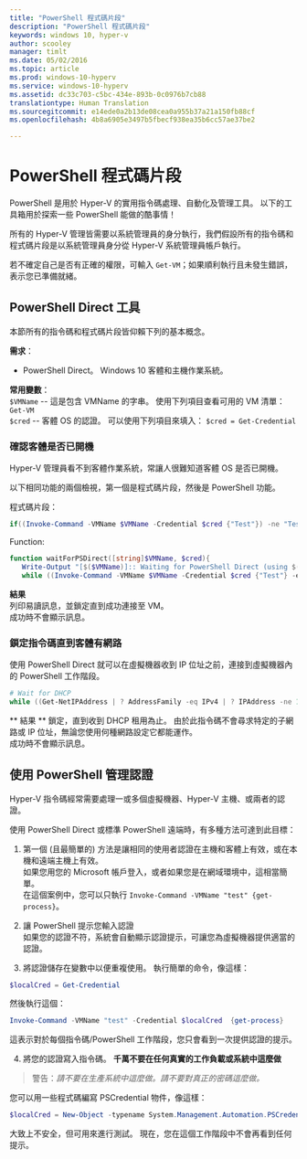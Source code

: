 ```yaml
---
title: "PowerShell 程式碼片段"
description: "PowerShell 程式碼片段"
keywords: windows 10, hyper-v
author: scooley
manager: timlt
ms.date: 05/02/2016
ms.topic: article
ms.prod: windows-10-hyperv
ms.service: windows-10-hyperv
ms.assetid: dc33c703-c5bc-434e-893b-0c0976b7cb88
translationtype: Human Translation
ms.sourcegitcommit: e14ede0a2b13de08cea0a955b37a21a150fb88cf
ms.openlocfilehash: 4b8a6905e3497b5fbecf938ea35b6cc57ae37be2

---
```


# PowerShell 程式碼片段

PowerShell 是用於 Hyper-V 的實用指令碼處理、自動化及管理工具。  以下的工具箱用於探索一些 PowerShell 能做的酷事情！

所有的 Hyper-V 管理皆需要以系統管理員的身分執行，我們假設所有的指令碼和程式碼片段是以系統管理員身分從 Hyper-V 系統管理員帳戶執行。

若不確定自己是否有正確的權限，可輸入 `Get-VM`；如果順利執行且未發生錯誤，表示您已準備就緒。


## PowerShell Direct 工具
本節所有的指令碼和程式碼片段皆仰賴下列的基本概念。

**需求**：  
*  PowerShell Direct。  Windows 10 客體和主機作業系統。

**常用變數**：  
`$VMName` -- 這是包含 VMName 的字串。  使用下列項目查看可用的 VM 清單： `Get-VM`  
`$cred` -- 客體 OS 的認證。  可以使用下列項目來填入： `$cred = Get-Credential`  

### 確認客體是否已開機

Hyper-V 管理員看不到客體作業系統，常讓人很難知道客體 OS 是否已開機。

以下相同功能的兩個檢視，第一個是程式碼片段，然後是 PowerShell 功能。

程式碼片段：  
``` PowerShell
if((Invoke-Command -VMName $VMName -Credential $cred {"Test"}) -ne "Test"){Write-Host "Not Booted"} else {Write-Host "Booted"}
```  

Function:  
``` PowerShell
function waitForPSDirect([string]$VMName, $cred){
   Write-Output "[$($VMName)]:: Waiting for PowerShell Direct (using $($cred.username))"
   while ((Invoke-Command -VMName $VMName -Credential $cred {"Test"} -ea SilentlyContinue) -ne "Test") {Sleep -Seconds 1}}
```

**結果**  
列印易讀訊息，並鎖定直到成功連接至 VM。  
成功時不會顯示訊息。

### 鎖定指令碼直到客體有網路
使用 PowerShell Direct 就可以在虛擬機器收到 IP 位址之前，連接到虛擬機器內的 PowerShell 工作階段。

``` PowerShell
# Wait for DHCP
while ((Get-NetIPAddress | ? AddressFamily -eq IPv4 | ? IPAddress -ne 127.0.0.1).SuffixOrigin -ne "Dhcp") {sleep -Milliseconds 10}
```

** 結果 ** 鎖定，直到收到 DHCP 租用為止。  由於此指令碼不會尋求特定的子網路或 IP 位址，無論您使用何種網路設定它都能運作。  
成功時不會顯示訊息。

## 使用 PowerShell 管理認證
Hyper-V 指令碼經常需要處理一或多個虛擬機器、Hyper-V 主機、或兩者的認證。

使用 PowerShell Direct 或標準 PowerShell 遠端時，有多種方法可達到此目標：

1. 第一個 (且最簡單的) 方法是讓相同的使用者認證在主機和客體上有效，或在本機和遠端主機上有效。  
  如果您用您的 Microsoft 帳戶登入，或者如果您是在網域環境中，這相當簡單。  
  在這個案例中，您可以只執行 `Invoke-Command -VMName "test" {get-process}`。

2. 讓 PowerShell 提示您輸入認證  
  如果您的認證不符，系統會自動顯示認證提示，可讓您為虛擬機器提供適當的認證。

3. 將認證儲存在變數中以便重複使用。
  執行簡單的命令，像這樣：  
  ``` PowerShell
  $localCred = Get-Credential
   ```
  然後執行這個：
  ``` PowerShell
  Invoke-Command -VMName "test" -Credential $localCred  {get-process} 
  ```
  這表示對於每個指令碼/PowerShell 工作階段，您只會看到一次提供認證的提示。

4. 將您的認證寫入指令碼。  **千萬不要在任何真實的工作負載或系統中這麼做**
 > 警告：_請不要在生產系統中這麼做。請不要對真正的密碼這麼做。_
  
  您可以用一些程式碼編寫 PSCredential 物件，像這樣：  
  ``` PowerShell
  $localCred = New-Object -typename System.Management.Automation.PSCredential -argumentlist "Administrator", (ConvertTo-SecureString "P@ssw0rd" -AsPlainText -Force) 
  ```
  大致上不安全，但可用來進行測試。  現在，您在這個工作階段中不會再看到任何提示。 




<!--HONumber=Jun16_HO4-->


